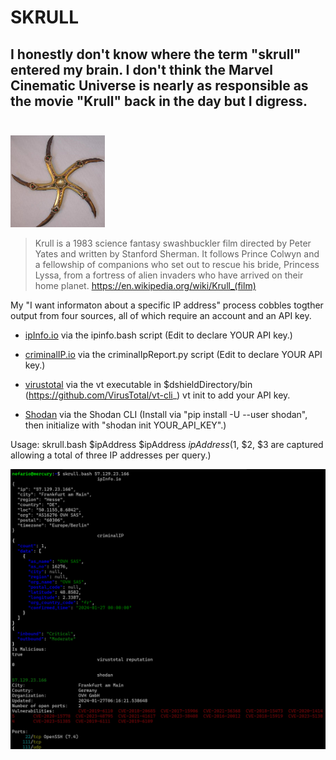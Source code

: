 
# SKRULL
## I honestly don't know where the term "skrull" entered my brain.  I don't think the Marvel Cinematic Universe is nearly as responsible as the movie "Krull" back in the day but I digress.<br><br>
<img src="https://github.com/1on1security/DShieldManager/blob/main/img/krull.png"  width="30%" height="30%">

> Krull is a 1983 science fantasy swashbuckler film directed by Peter Yates and written by Stanford Sherman. It follows Prince Colwyn and a fellowship of companions who set out to rescue his bride, Princess Lyssa, from a fortress of alien invaders who have arrived on their home planet.
<a href="https://en.wikipedia.org/wiki/Krull_(film)" target="_blank">https://en.wikipedia.org/wiki/Krull_(film)</a>

My "I want informaton about a specific IP address" process cobbles togther output from four sources, all of 
which require an account and an API key.

- <a href="https://ipinfo.io">ipInfo.io</a> via the ipinfo.bash script
(Edit to declare YOUR API key.)

- <a href="https://criminalip.io">criminalIP.io</a> via the criminalIpReport.py script
(Edit to declare YOUR API key.) 

- <a href="https://virustotal.com">virustotal</a> via the vt executable in $dshieldDirectory/bin
(https://github.com/VirusTotal/vt-cli_)
vt init to add your API key.

- <a href="https://www.shodan.io/">Shodan</a> via the Shodan CLI 
(Install via "pip install -U --user shodan", then initialize with "shodan init YOUR_API_KEY".)

Usage:
skrull.bash $ipAddress $ipAddress $ipAddress
($1, $2, $3 are captured allowing a total of three IP addresses per query.)

<img src="https://github.com/1on1security/DShieldManager/blob/main/img/skrullReport.png">
